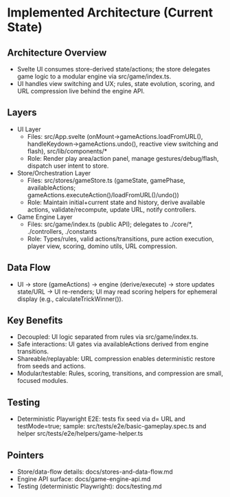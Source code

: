 # Implemented Architecture (Current State)

## Architecture Overview
- Svelte UI consumes store-derived state/actions; the store delegates game logic to a modular engine via src/game/index.ts.
- UI handles view switching and UX; rules, state evolution, scoring, and URL compression live behind the engine API.

## Layers
- UI Layer
  - Files: src/App.svelte (onMount→gameActions.loadFromURL(), handleKeydown→gameActions.undo(), reactive view switching and flash), src/lib/components/*
  - Role: Render play area/action panel, manage gestures/debug/flash, dispatch user intent to store.
- Store/Orchestration Layer
  - Files: src/stores/gameStore.ts (gameState, gamePhase, availableActions; gameActions.executeAction()/loadFromURL()/undo())
  - Role: Maintain initial+current state and history, derive available actions, validate/recompute, update URL, notify controllers.
- Game Engine Layer
  - Files: src/game/index.ts (public API); delegates to ./core/*, ./controllers, ./constants
  - Role: Types/rules, valid actions/transitions, pure action execution, player view, scoring, domino utils, URL compression.

## Data Flow
- UI → store (gameActions) → engine (derive/execute) → store updates state/URL → UI re-renders; UI may read scoring helpers for ephemeral display (e.g., calculateTrickWinner()).

## Key Benefits
- Decoupled: UI logic separated from rules via src/game/index.ts.
- Safe interactions: UI gates via availableActions derived from engine transitions.
- Shareable/replayable: URL compression enables deterministic restore from seeds and actions.
- Modular/testable: Rules, scoring, transitions, and compression are small, focused modules.

## Testing
- Deterministic Playwright E2E: tests fix seed via d= URL and testMode=true; sample: src/tests/e2e/basic-gameplay.spec.ts and helper src/tests/e2e/helpers/game-helper.ts

## Pointers
- Store/data-flow details: docs/stores-and-data-flow.md
- Engine API surface: docs/game-engine-api.md
- Testing (deterministic Playwright): docs/testing.md

